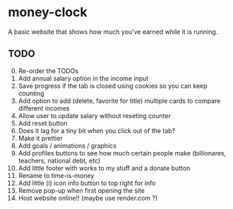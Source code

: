 # money-clock
A basic website that shows how much you've earned while it is running.

## TODO
0) Re-order the TODOs
1) Add annual salary option in the income input
2) Save progress if the tab is closed using cookies so you can keep counting
3) Add option to add (delete, favorite for title) multiple cards to compare different incomes
3) Allow user to update salary without reseting counter
4) Add reset button
5) Does it lag for a tiny bit when you click out of the tab?
6) Make it prettier
7) Add goals / animations / graphics
8) Add profiles buttons to see how much certain people make (billionares, teachers, national debt, etc)
9) Add little footer with works to my stuff and a donate button
10) Rename to time-is-money
11) Add little (i) icon info button to top right for info
12) Remove pop-up when first opening the site
11) Host website online!! (maybe use render.com ?)